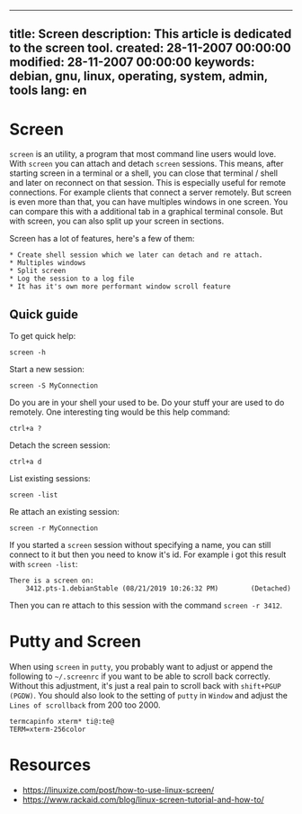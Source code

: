 -----
title: Screen
description: This article is dedicated to the screen tool.
created: 28-11-2007 00:00:00
modified: 28-11-2007 00:00:00
keywords: debian, gnu, linux, operating, system, admin, tools
lang: en
-----

# Screen

`screen` is an utility, a program that most command line users would love. With `screen` you can attach and detach 
`screen` sessions. This means, after starting screen in a terminal or a shell, you can close that terminal / shell and 
later on reconnect on that session. This is especially useful for remote connections. For example clients that connect 
a server remotely. But screen is even more than that, you can have multiples windows in one screen. You can compare 
this with a additional tab in a graphical terminal console. But with screen, you can also split up your screen in 
sections.

Screen has a lot of features, here's a few of them:

    * Create shell session which we later can detach and re attach.
    * Multiples windows
    * Split screen
    * Log the session to a log file
    * It has it's own more performant window scroll feature

## Quick guide

To get quick help:

    screen -h

Start a new session:

    screen -S MyConnection

Do you are in your shell your used to be. Do your stuff your are used to do remotely. One interesting ting would be 
this help command:

    ctrl+a ?

Detach the screen session:

    ctrl+a d
    
List existing sessions:

    screen -list

Re attach an existing session:

    screen -r MyConnection
    
If you started a `screen` session without specifying a name, you can still connect to it but then you need to know it's 
id. For example i got this result with `screen -list`:

    There is a screen on:
        3412.pts-1.debianStable (08/21/2019 10:26:32 PM)        (Detached)

Then you can re attach to this session with the command `screen -r 3412`.

# Putty and Screen

When using `screen` in `putty`, you probably want to adjust or append the following to `~/.screenrc` if you want to be able to scroll back correctly. Without this adjustment, it's just a real pain to scroll back with `shift+PGUP (PGDW)`. You should also look to the setting of `putty` in `Window` and adjust the `Lines of scrollback` from 200 too 2000. 

    termcapinfo xterm* ti@:te@
    TERM=xterm-256color

# Resources

* https://linuxize.com/post/how-to-use-linux-screen/
* https://www.rackaid.com/blog/linux-screen-tutorial-and-how-to/
